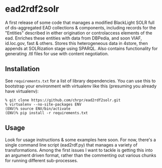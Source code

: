 ead2rdf2solr
=========

A first release of some code that manages a modified BlackLight
SOLR full of dis-aggregated EAD collections & components, including
records for the "Entities" described in either origination or
controlaccess elements of the ead. Enriches these entities with
data from DBPedia, and soon VIAF, id.loc.gov, fast & others. Stores
this heterogeneous data in 4store, then appends at SOLRization stage
using SPARQL. Also contains functionality for generating .ttl files
for use with content negotiation.


Installation
------------

See ```requirements.txt``` for a list of library dependencies.  You
can use this to bootstrap your environment with virtualenv like this
(presuming you already have virtualenv):

```
% git clone https://github.com/chrpr/ead2rdf2solr.git
% virtualenv --no-site-packages ENV
(ENV)% source ENV/bin/activate
(ENV)% pip install -r requirements.txt
```


Usage
--------

Look for usage instructions & some examples here soon. For now,
there's a single command line script (ead2rdf.py) that manages a
variety of transformations. Among the first issues I want to tackle
is getting this into an argument driven format, rather than the
commenting out various chunks for running different sub-processes.

